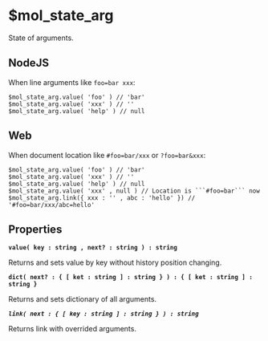 # $mol_state_arg

State of arguments.

## NodeJS

When line arguments like ```foo=bar xxx```:

```
$mol_state_arg.value( 'foo' ) // 'bar'
$mol_state_arg.value( 'xxx' ) // ''
$mol_state_arg.value( 'help' ) // null
```

## Web

When document location like ```#foo=bar/xxx``` or ```?foo=bar&xxx```:

```
$mol_state_arg.value( 'foo' ) // 'bar'
$mol_state_arg.value( 'xxx' ) // ''
$mol_state_arg.value( 'help' ) // null
$mol_state_arg.value( 'xxx' , null ) // Location is ```#foo=bar``` now
$mol_state_arg.link({ xxx : '' , abc : 'hello' }) // '#foo=bar/xxx/abc=hello'
```

## Properties

**```value( key : string , next? : string ) : string```**

Returns and sets value by key without history position changing.

**```dict( next? : { [ ket : string ] : string } ) : { [ ket : string ] : string }```**

Returns and sets dictionary of all arguments.

***```link( next : { [ key : string ] : string } ) : string```***

Returns link with overrided arguments.
